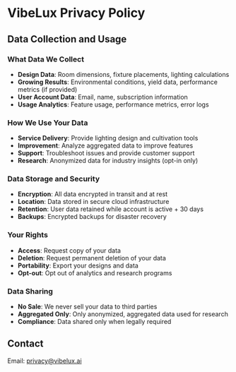 # VibeLux Privacy Policy

## Data Collection and Usage

### What Data We Collect
- **Design Data**: Room dimensions, fixture placements, lighting calculations
- **Growing Results**: Environmental conditions, yield data, performance metrics (if provided)
- **User Account Data**: Email, name, subscription information
- **Usage Analytics**: Feature usage, performance metrics, error logs

### How We Use Your Data
- **Service Delivery**: Provide lighting design and cultivation tools
- **Improvement**: Analyze aggregated data to improve features
- **Support**: Troubleshoot issues and provide customer support
- **Research**: Anonymized data for industry insights (opt-in only)

### Data Storage and Security
- **Encryption**: All data encrypted in transit and at rest
- **Location**: Data stored in secure cloud infrastructure
- **Retention**: User data retained while account is active + 30 days
- **Backups**: Encrypted backups for disaster recovery

### Your Rights
- **Access**: Request copy of your data
- **Deletion**: Request permanent deletion of your data
- **Portability**: Export your designs and data
- **Opt-out**: Opt out of analytics and research programs

### Data Sharing
- **No Sale**: We never sell your data to third parties
- **Aggregated Only**: Only anonymized, aggregated data used for research
- **Compliance**: Data shared only when legally required

## Contact
Email: privacy@vibelux.ai